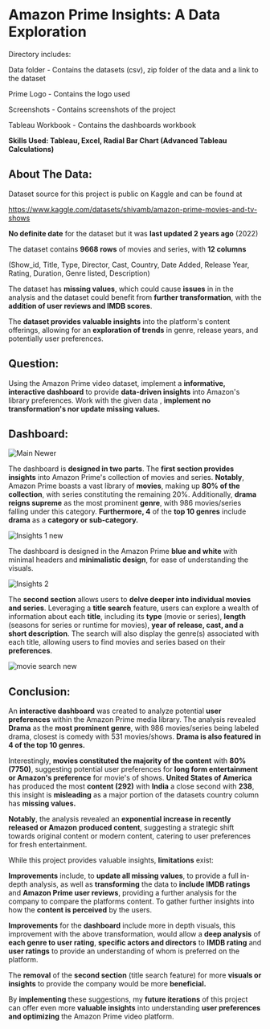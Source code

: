 # Amazon Prime Insights: A Data Exploration

Directory includes:

Data folder - Contains the datasets (csv), zip folder of the data and a link to the dataset

Prime Logo - Contains the logo used

Screenshots - Contains screenshots of the project

Tableau Workbook - Contains the dashboards workbook


**Skills Used: Tableau, Excel, Radial Bar Chart (Advanced Tableau Calculations)**

## About The Data:

Dataset source for this project is public on Kaggle and can be found at 

https://www.kaggle.com/datasets/shivamb/amazon-prime-movies-and-tv-shows

**No definite date** for the dataset but it was **last updated 2 years ago** (2022)

The dataset contains **9668 rows** of movies and series, with **12 columns**

(Show_id, Title, Type, Director, Cast, Country, Date Added, Release Year, Rating, Duration, Genre listed, Description)

The dataset has **missing values**, which could cause **issues** in in the analysis and the dataset could benefit from **further transformation**, with the **addition of user reviews and IMDB scores**.

The **dataset provides valuable insights** into the platform's content offerings, allowing for an **exploration of trends** in genre, release years, and potentially user preferences.

## Question:

Using the Amazon Prime video dataset, implement a **informative, interactive dashboard** to provide **data-driven insights** into Amazon's library preferences. Work with the given data , **implement no transformation's nor update missing values.**

## Dashboard:

![Main Newer](https://github.com/LeFrenchy5/Data-Analyst-Projects/assets/123564919/7e8a9721-cbce-4864-8ee2-fd971a0c3edf)

The dashboard is **designed in two parts**. The **first section provides insights** into Amazon Prime's collection of movies and series. **Notably**, Amazon Prime boasts a vast library of **movies**, making up **80% of the collection**, with series constituting the remaining 20%. Additionally, **drama reigns supreme** as the most prominent **genre**, with 986 movies/series falling under this category. **Furthermore, 4** of the **top 10 genres** include **drama** as a **category or sub-category.**

![Insights 1 new](https://github.com/LeFrenchy5/Data-Analyst-Projects/assets/123564919/fff7fd63-68b3-45bf-8f54-366659dc66fd)

The dashboard is designed in the Amazon Prime **blue and white** with minimal headers and **minimalistic design**, for ease of understanding the visuals. 

![Insights 2](https://github.com/LeFrenchy5/Data-Analyst-Projects/assets/123564919/65716e1a-5c3c-4a09-924b-00ad229c5964)

The **second section** allows users to **delve deeper into individual movies and series**. Leveraging a **title search** feature, users can explore a wealth of information about each **title**, including its **type** (movie or series), **length** (seasons for series or runtime for movies), **year of release, cast, and a short description**. The search will also display the genre(s) associated with each title, allowing users to find movies and series based on their **preferences**. 

![movie search new](https://github.com/LeFrenchy5/Data-Analyst-Projects/assets/123564919/a33fdb9a-0c87-4b0c-98bb-afa4cb687a9e)


## Conclusion:

An **interactive dashboard** was created to analyze potential **user preferences** within the Amazon Prime media library. The analysis revealed **Drama** as the **most prominent genre**, with 986  movies/series being labeled drama, closest is comedy with 531 movies/shows. **Drama is also featured in 4 of the top 10 genres.**

Interestingly, **movies constituted the majority of the content** with **80% (7750)**, suggesting potential user preferences for **long form entertainment or Amazon's preference** for movie's of shows. **United States of America** has produced the most **content (292)** with **India** a close second with **238**, this insight is **misleading** as a major portion of the datasets country column has **missing values.**

**Notably**, the analysis revealed an **exponential increase in recently released or Amazon** **produced content**, suggesting a strategic shift towards original content or modern content, catering to user preferences for fresh entertainment.

While this project provides valuable insights, **limitations** exist:

**Improvements** include, to **update all missing values**, to provide a full in-depth analysis, as well as **transforming** the data to **include IMDB ratings** and **Amazon Prime user reviews**, providing a further analysis for the company to compare the platforms content. To gather further insights into how the **content is perceived** by the users.

**Improvements** for the **dashboard** include more in depth visuals, this improvement with the above transformation, would allow a **deep analysis** of **each genre to user rating**, **specific actors and directors** to **IMDB rating** and **user ratings** to provide an understanding of whom is preferred on the platform.  

The **removal** of the **second section** (title search feature) for more **visuals or insights** to provide the company would be more **beneficial.** 

By **implementing** these suggestions, my **future iterations** of this project can offer even more **valuable insights** into understanding **user preferences and optimizing** the Amazon Prime video platform.

